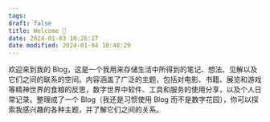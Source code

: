 ```yaml
---
tags: 
draft: false
title: Welcome 🐒
date: 2024-01-03 10:26:27
date modified: 2024-01-04 10:48:29
---
```


欢迎来到我的 Blog，这是一个我用来存储生活中所得到的笔记、想法、见解以及它们之间的联系的空间。内容涵盖了广泛的主题，包括对电影、书籍、展览和游戏等精神世界的食粮的反思，数字世界中软件、工具和服务的使用分享，以及个人日常记录。整理成了一个 Blog（我还是习惯使用 Blog 而不是数字花园），你可以探索我感兴趣的各种主题，并了解它们之间的关系。